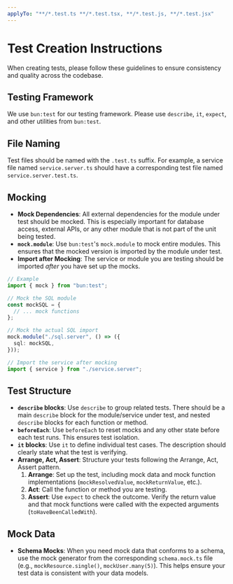 ```yaml
---
applyTo: "**/*.test.ts **/*.test.tsx, **/*.test.js, **/*.test.jsx"
---
```


# Test Creation Instructions

When creating tests, please follow these guidelines to ensure consistency and quality across the codebase.

## Testing Framework

We use `bun:test` for our testing framework. Please use `describe`, `it`, `expect`, and other utilities from `bun:test`.

## File Naming

Test files should be named with the `.test.ts` suffix. For example, a service file named `service.server.ts` should have a corresponding test file named `service.server.test.ts`.

## Mocking

- **Mock Dependencies**: All external dependencies for the module under test should be mocked. This is especially important for database access, external APIs, or any other module that is not part of the unit being tested.
- **`mock.module`**: Use `bun:test`'s `mock.module` to mock entire modules. This ensures that the mocked version is imported by the module under test.
- **Import after Mocking**: The service or module you are testing should be imported *after* you have set up the mocks.

```typescript
// Example
import { mock } from "bun:test";

// Mock the SQL module
const mockSQL = {
  // ... mock functions
};

// Mock the actual SQL import
mock.module("./sql.server", () => ({
  sql: mockSQL,
}));

// Import the service after mocking
import { service } from "./service.server";
```

## Test Structure

- **`describe` blocks**: Use `describe` to group related tests. There should be a main `describe` block for the module/service under test, and nested `describe` blocks for each function or method.
- **`beforeEach`**: Use `beforeEach` to reset mocks and any other state before each test runs. This ensures test isolation.
- **`it` blocks**: Use `it` to define individual test cases. The description should clearly state what the test is verifying.
- **Arrange, Act, Assert**: Structure your tests following the Arrange, Act, Assert pattern.
  1.  **Arrange**: Set up the test, including mock data and mock function implementations (`mockResolvedValue`, `mockReturnValue`, etc.).
  2.  **Act**: Call the function or method you are testing.
  3.  **Assert**: Use `expect` to check the outcome. Verify the return value and that mock functions were called with the expected arguments (`toHaveBeenCalledWith`).

## Mock Data

- **Schema Mocks**: When you need mock data that conforms to a schema, use the mock generator from the corresponding `schema.mock.ts` file (e.g., `mockResource.single()`, `mockUser.many(5)`). This helps ensure your test data is consistent with your data models.
